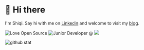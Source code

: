 # 👋 Hi there

I'm Shiqi. Say hi with me on [Linkedin](https://www.linkedin.com/in/lolimay/) and welcome to visit my [blog](https://lolimay.cn).

![Love Open Source](http://img.shields.io/badge/Open%20Source-%E2%9D%A4-green)
![Junior Developer @](https://img.shields.io/badge/Junior%20Developer%20@-Rocket.Chat-red)
![](https://komarev.com/ghpvc/?username=lolimay&color=green)

<img src="https://github-readme-stats.vercel.app/api?username=lolimay&show_icons=true&hide_title=true" alt="github stat" />
